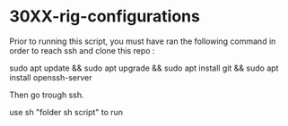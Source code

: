 # 30XX-rig-configurations


Prior to running this script, you must have ran the following command in order to reach ssh and clone this repo :

sudo apt update && sudo apt upgrade && sudo apt install git && sudo apt install openssh-server



Then go trough ssh.


use sh "folder sh script" to run
